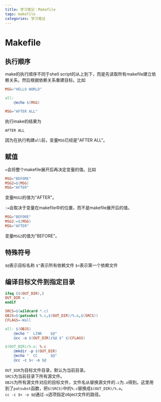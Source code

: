 ```yaml
---
title: 学习笔记：Makefile
tags: makefile
categories: 学习笔记
---
```

# Makefile
## 执行顺序
make的执行顺序不同于shell script的从上到下，而是先读取所有makefile建立依赖关系，然后根据依赖关系重建目标。比如
```Makefile
MSG="HELLO WORLD"

all:
    @echo $(MSG)

MSG="AFTER ALL"
```
执行make的结果为
```
AFTER ALL
```
因为在执行构建`all`前，变量`MSG`已经是"AFTER ALL"。  


## 赋值
`=`会将整个makefile展开后再决定变量的值。比如  
```makefile
MSG="BEFORE"  
MSG2=$(MSG)  
MSG="AFTER" 
```
变量`MSG2`的值为"AFTER"。  
  
`:=`会取决于变量在makefile中的位置，而不是makefile展开后的值。
```makefile
MSG="BEFORE"  
MSG2:=$(MSG)  
MSG="AFTER"  
```
变量`MSG2`的值为"BEFORE"。  
  
## 特殊符号
`$@`表示目标名称
`$^`表示所有依赖文件
`$<`表示第一个依赖文件

## 编译目标文件到指定目录
```makefile
ifeq ($(OUT_DIR),)
OUT_DIR = .
endif

SRCS=$(wildcard *.c)
OBJS=$(patsubst %.c,$(OUT_DIR)/%.o,$(SRCS))
CFLAGS=-Wall

all: $(OBJS)
    @echo "  LINK    $@"
    @cc -o $(OUT_DIR)/$@ $^ $(CFLAGS) 

$(OUT_DIR)/%.o: %.c 
    @mkdir -p $(OUT_DIR)
    @echo "  CC      $@"
    @cc -c $< -o $@
```
`OUT_DIR`为目标文件目录，默认为当前目录。  
`SRCS`为当前目录下所有源文件。  
`OBJS`为所有源文件对应的目标文件，文件名从替换源文件的`.c`为`.o`得到。这里用到了`patsubst`函数，把`$(SRCS)`中的`%.c`替换成`$(OUT_DIR)/%.o`。  
`cc -c $< -o $@`通过`-o`选项指定object文件的路径。  

